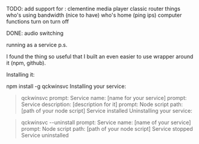 TODO:
    add support for :
        clementine
        media player classic
        router things
            who's using bandwidth (nice to have)
            who's home (ping ips)
        computer functions
            turn on
            turn off

DONE:
    audio switching



running as a service
p.s.

I found the thing so useful that I built an even easier to use wrapper around it (npm, github).

Installing it:

npm install -g qckwinsvc
Installing your service:

> qckwinsvc
prompt: Service name: [name for your service]
prompt: Service description: [description for it]
prompt: Node script path: [path of your node script]
Service installed
Uninstalling your service:

> qckwinsvc --uninstall
prompt: Service name: [name of your service]
prompt: Node script path: [path of your node script]
Service stopped
Service uninstalled